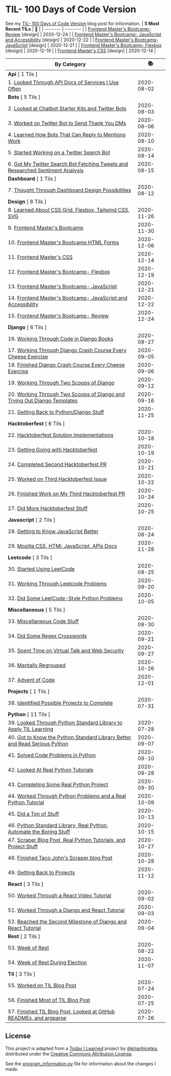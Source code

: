 # TIL- 100 Days of Code Version

See my [TIL- 100 Days of Code Version](https://github.com/KatherineMichel/portfolio/blob/master/regular-blog-posts/til-100-days-of-code-version.md) blog post for information.
| **5 Most Recent TILs** | :tada: |
| -------- | -------- |
| [Frontend Master's Bootcamp- Review](design/frontend-masters-bootcamp-review.md) [design] | 2020-12-24 |
| [Frontend Master's Bootcamp- JavaScript and Accessibility](design/frontend-masters-bootcamp-javascript-and-accessibility.md) [design] | 2020-12-22 |
| [Frontend Master's Bootcamp- JavaScript](design/frontend-masters-bootcamp-javascript.md) [design] | 2020-12-21 |
| [Frontend Master's Bootcamp- Flexbox](design/frontend-masters-bootcamp-flexbox.md) [design] | 2020-12-19 |
| [Frontend Master's CSS](design/frontend-masters-css.md) [design] | 2020-12-14 |

| **By Category** | :books: |
| -------- | -------- |
| **Api** [ 1 Tils ] | |
| 1. [Looked Through API Docs of Services I Use Often](api/looking-through-api-docs-of-services-i-use-often.md) | 2020-08-02 |
| **Bots** [ 5 Tils ] | |
| 2. [Looked at Chatbot Starter Kits and Twitter Bots](bots/looked-at-chatbot-starter-kits-and-twitter-bots.md) | 2020-08-03 |
| 3. [Worked on Twitter Bot to Send Thank You DMs](bots/worked-on-a-twitter-bot-to-send-thank-you-dms.md) | 2020-08-06 |
| 4. [Learned How Bots That Can Reply to Mentions Work](bots/learned-how-bots-that-can-reply-to-mentions-work.md) | 2020-08-10 |
| 5. [Started Working on a Twitter Search Bot](bots/started-working-on-a-tweet-search-bot.md) | 2020-08-14 |
| 6. [Got My Twitter Search Bot Fetching Tweets and Researched Sentiment Analysis](bots/got-my-twitter-search-bot-fetching-tweets-and-researched-sentiment-analysis.md) | 2020-08-15 |
| **Dashboard** [ 1 Tils ] | |
| 7. [Thought Through Dashboard Design Possibilities](dashboard/thought-through-dashboard-design-possibilities.md) | 2020-08-12 |
| **Design** [ 8 Tils ] | |
| 8. [Learned About CSS Grid, Flexbox, Tailwind CSS, SVG](design/learned-about-css-grid-flexbox-tailwind-css-svg.md) | 2020-11-26 |
| 9. [Frontend Master's Bootcamp](design/frontend-masters-bootcamp.md) | 2020-11-30 |
| 10. [Frontend Master's Bootcamp HTML Forms](design/frontend-masters-bootcamp-html-forms.md) | 2020-12-06 |
| 11. [Frontend Master's CSS](design/frontend-masters-css.md) | 2020-12-14 |
| 12. [Frontend Master's Bootcamp- Flexbox](design/frontend-masters-bootcamp-flexbox.md) | 2020-12-19 |
| 13. [Frontend Master's Bootcamp- JavaScript](design/frontend-masters-bootcamp-javascript.md) | 2020-12-21 |
| 14. [Frontend Master's Bootcamp- JavaScript and Accessibility](design/frontend-masters-bootcamp-javascript-and-accessibility.md) | 2020-12-22 |
| 15. [Frontend Master's Bootcamp- Review](design/frontend-masters-bootcamp-review.md) | 2020-12-24 |
| **Django** [ 6 Tils ] | |
| 16. [Working Through Code in Django Books](django/working-through-code-in-django-books.md) | 2020-08-27 |
| 17. [Working Through Django Crash Course Every Cheese Exercise](django/working-through-django-crash-course-every-cheese-exercise.md) | 2020-09-05 |
| 18. [Finished Django Crash Course Every Cheese Exercise](django/finished-django-crash-course-every-cheese-exercise.md) | 2020-09-06 |
| 19. [Working Through Two Scoops of Django](django/working-through-two-scoops-of-django.md) | 2020-09-12 |
| 20. [Working Through Two Scoops of Django and Trying Out Django Templates](django/working-through-two-scoops-of-django-and-trying-out-django-templates.md) | 2020-09-16 |
| 21. [Getting Back to Python/Django Stuff](django/getting-back-to-python-django-stuff.md) | 2020-11-25 |
| **Hacktoberfest** [ 6 Tils ] | |
| 22. [Hacktoberfest Solution Implementations](hacktoberfest/hacktoberfest-solution-implementations.md) | 2020-10-18 |
| 23. [Getting Going with Hacktoberfest](hacktoberfest/getting-going-with-hacktoberfest.md) | 2020-10-19 |
| 24. [Completed Second Hacktoberfest PR](hacktoberfest/completed-second-hacktoberfest-pr.md) | 2020-10-21 |
| 25. [Worked on Third Hacktoberfest Issue](hacktoberfest/worked-on-third-hacktoberfest-issue.md) | 2020-10-22 |
| 26. [Finished Work on My Third Hacktoberfest PR](hacktoberfest/finished-work-on-my-third-hacktoberfest-pr.md) | 2020-10-24 |
| 27. [Did More Hacktoberfest Stuff](hacktoberfest/did-more-hacktoberfest-stuff.md) | 2020-10-25 |
| **Javascript** [ 2 Tils ] | |
| 28. [Getting to Know JavaScript Better](javascript/getting-to-know-javascript-better.md) | 2020-08-24 |
| 29. [Mozilla CSS, HTMl, JavaScript, APIs Docs](javascript/mozilla-css-html-javascript-apis-docs.md) | 2020-11-28 |
| **Leetcode** [ 3 Tils ] | |
| 30. [Started Using LeetCode](leetcode/started-using-leetcode.md) | 2020-08-25 |
| 31. [Working Through Leetcode Problems](leetcode/working-through-leetcode-problems.md) | 2020-09-20 |
| 32. [Did Some LeetCode-Style Python Problems](leetcode/did-some-leetcode-style-python-problems.md) | 2020-10-05 |
| **Miscellaneous** [ 5 Tils ] | |
| 33. [Miscellaneous Code Stuff](miscellaneous/miscellaneous-code-stuff.md) | 2020-08-30 |
| 34. [Did Some Regex Crosswords](miscellaneous/did-some-regex-crosswords.md) | 2020-09-21 |
| 35. [Spent Time on Virtual Talk and Web Security](miscellaneous/spent-time-on-virtual-talk-and-web-security.md) | 2020-09-27 |
| 36. [Mentally Regrouped](miscellaneous/mentally-regrouped.md) | 2020-10-26 |
| 37. [Advent of Code](miscellaneous/advent-of-code.md) | 2020-12-01 |
| **Projects** [ 1 Tils ] | |
| 38. [Identified Possible Projects to Complete](projects/identified-possible-projects-to-complete.md) | 2020-07-31 |
| **Python** [ 11 Tils ] | |
| 39. [Looked Through Python Standard Library to Apply TIL Learning](python/looked-through-python-standard-library-to-apply-til-learning.md) | 2020-07-28 |
| 40. [Got to Know the Python Standard Library Better and Read Serious Python](python/got-to-know-the-python-standard-library-better-and-read-serious-python.md) | 2020-09-07 |
| 41. [Solved Code Problems in Python](python/solved-code-problems-in-python.md) | 2020-09-10 |
| 42. [Looked At Real Python Tutorials](python/looked-at-real-python-tutorials.md) | 2020-09-28 |
| 43. [Completing Some Real Python Project](python/completing-some-real-python-projects.md) | 2020-09-30 |
| 44. [Worked Through Python Problems and a Real Python Tutorial](python/worked-through-python-problems-and-a-real-python-tutorial.md) | 2020-10-09 |
| 45. [Did a Ton of Stuff](python/did-a-ton-of-stuff.md) | 2020-10-13 |
| 46. [Python Standard Library, Real Python, Automate the Boring Stuff](python/python-standard-library-real-python-automate-the-boring-stuff.md) | 2020-10-15 |
| 47. [Scraper Blog Post, Real Python Tutorials, and Project Stuff](python/scraper-blog-post-real-python-tutorials-and-project-stuff.md) | 2020-10-27 |
| 48. [Finished Taco John's Scraper blog Post](python/finished-taco-johns-scraper-blog-post.md) | 2020-10-28 |
| 49. [Getting Back to Projects](python/getting-back-to-projects.md) | 2020-11-12 |
| **React** [ 3 Tils ] | |
| 50. [Worked Through a React Video Tutorial](react/worked-through-a-react-video-tutorial.md) | 2020-09-02 |
| 51. [Worked Through a Django and React Tutorial](react/worked-through-a-django-and-react-tutorial.md) | 2020-09-03 |
| 52. [Reached the Second Milestone of Django and React Tutorial](react/reached-the-second-milestone-of-django-react-tutorial.md) | 2020-09-04 |
| **Rest** [ 2 Tils ] | |
| 53. [Week of Rest](rest/week-of-rest.md) | 2020-08-22 |
| 54. [Week of Rest During Election](rest/week-of-rest-during-election.md) | 2020-11-07 |
| **Til** [ 3 Tils ] | |
| 55. [Worked on TIL Blog Post](til/worked-on-til-blog-post.md) | 2020-07-24 |
| 56. [Finished Most of TIL Blog Post](til/finished-most-of-til-blog-post.md) | 2020-07-25 |
| 57. [Finished TIL Blog Post, Looked at GitHub READMEs, and argparse](til/finished-til-blog-post-looked-at-github-readmes-and-argparse.md) | 2020-07-26 |


## License

This project is adapted from a [Today I Learned](https://github.com/khanhicetea/today-i-learned/) project by [@khanhicetea](https://github.com/khanhicetea), distributed under the [Creative Commons Attribution License](http://creativecommons.org/licenses/by/3.0/). 

See the [program_information.py](program_information.py) file for information about the changes I made.

